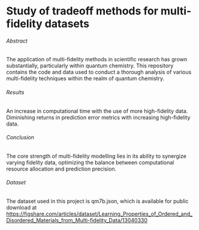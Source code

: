 # Study of tradeoff methods for multi-fidelity datasets
###### Abstract
The application of multi-fidelity methods in scientific research has grown substantially, particularly within quantum chemistry. This repository contains the code and data used to conduct a thorough analysis of various multi-fidelity techniques within the realm of quantum chemistry.

###### Results
An increase in computational time with the use of more high-fidelity data.
Diminishing returns in prediction error metrics with increasing high-fidelity data.

###### Conclusion
The core strength of multi-fidelity modelling lies in its ability to synergize varying fidelity data, optimizing the balance between computational resource allocation and prediction precision.

###### Dataset
The dataset used in this project is qm7b.json, which is available for public download at https://figshare.com/articles/dataset/Learning_Properties_of_Ordered_and_Disordered_Materials_from_Multi-fidelity_Data/13040330
